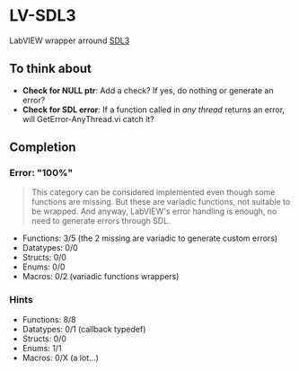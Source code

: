 # LV-SDL3
LabVIEW wrapper arround [SDL3](https://wiki.libsdl.org/SDL3/FrontPage)

## To think about

- **Check for NULL ptr**: Add a check? If yes, do nothing or generate an error?
- **Check for SDL error**: If a function called in *any thread* returns an error, will GetError-AnyThread.vi catch it?

## Completion

### Error: "100%"

> This category can be considered implemented even though some functions are missing.
But these are variadic functions, not suitable to be wrapped.
And anyway, LabVIEW's error handling is enough, no need to generate errors through SDL.

- Functions: 3/5 (the 2 missing are variadic to generate custom errors)
- Datatypes: 0/0
- Structs: 0/0
- Enums: 0/0
- Macros: 0/2 (variadic functions wrappers)

### Hints

- Functions: 8/8
- Datatypes: 0/1 (callback typedef)
- Structs: 0/0
- Enums: 1/1
- Macros: 0/X (a lot...)